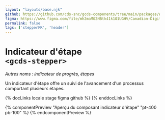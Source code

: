 ```yaml
---
layout: "layouts/base.njk"
github: https://github.com/cds-snc/gcds-components/tree/main/packages/web/src/components/gcds-stepper
figma: https://www.figma.com/file/mh2maMG2NBtk41k1O1UGHV/Canadian-Digital-Service%E2%80%A8---GC-Design-System?node-id=2945%3A10028&t=ciEmm7GYyGAY73zZ-0
permalink: false
tags: ['stepperFR', 'header']
---
```


# Indicateur d'étape <br>`<gcds-stepper>`

_Autres noms : indicateur de progrès, étapes_

Un indicateur d'étape offre un suivi de l'avancement d'un processus comportant plusieurs étapes.

{% docLinks locale stage figma github %}
{% enddocLinks %}

{% componentPreview "Aperçu du composant indicateur d'étape" "pt-400 pb-100" %}
<gcds-stepper current-step="1" total-steps="4"></gcds-stepper>
{% endcomponentPreview %}
